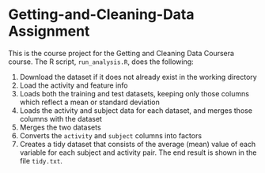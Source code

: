 # Getting-and-Cleaning-Data Assignment 

 This is the course project for the Getting and Cleaning Data Coursera course.
 The R script, `run_analysis.R`, does the following:
 
 1. Download the dataset if it does not already exist in the working directory
 2. Load the activity and feature info
 3. Loads both the training and test datasets, keeping only those columns which reflect a mean or standard deviation
 4. Loads the activity and subject data for each dataset, and merges those columns with the dataset
 5. Merges the two datasets
 6. Converts the `activity` and `subject` columns into factors
 7. Creates a tidy dataset that consists of the average (mean) value of each variable for each subject and activity pair.
 The end result is shown in the file `tidy.txt`.
 

